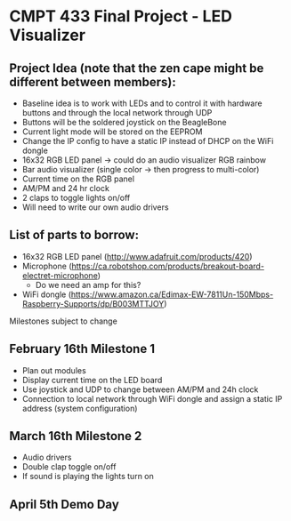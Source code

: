 
# CMPT 433 Final Project - LED Visualizer
## Project Idea (note that the zen cape might be different between members):
* Baseline idea is to work with LEDs and to control it with hardware buttons and through the local network through UDP
* Buttons will be the soldered joystick on the BeagleBone
* Current light mode will be stored on the EEPROM
* Change the IP config to have a static IP instead of DHCP on the WiFi dongle
* 16x32 RGB LED panel -> could do an audio visualizer
RGB rainbow
* Bar audio visualizer (single color -> then progress to multi-color)
* Current time on the RGB panel
* AM/PM and 24 hr clock
* 2 claps to toggle lights on/off
* Will need to write our own audio drivers

## List of parts to borrow:
* 16x32 RGB LED panel (http://www.adafruit.com/products/420) 
* Microphone (https://ca.robotshop.com/products/breakout-board-electret-microphone)
    * Do we need an amp for this?
* WiFi dongle (https://www.amazon.ca/Edimax-EW-7811Un-150Mbps-Raspberry-Supports/dp/B003MTTJOY) 

Milestones subject to change
## February 16th Milestone 1
* Plan out modules
* Display current time on the LED board
* Use joystick and UDP to change between AM/PM and 24h clock
* Connection to local network through WiFi dongle and assign a static IP address (system configuration)

## March 16th Milestone 2
* Audio drivers
* Double clap toggle on/off
* If sound is playing the lights turn on

## April 5th Demo Day

